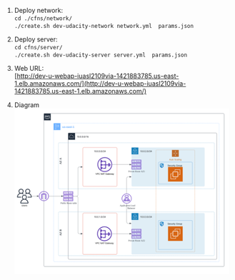 1. Deploy network:<br>
`cd ./cfns/network/`<br>
`./create.sh dev-udacity-network network.yml  params.json`

2. Deploy server:<br>
`cd cfns/server/`<br>
`./create.sh dev-udacity-server server.yml  params.json`

3. Web URL:<br>
[http://dev-u-webap-iuasl2109via-1421883785.us-east-1.elb.amazonaws.com/](http://dev-u-webap-iuasl2109via-1421883785.us-east-1.elb.amazonaws.com/)

4. Diagram
![Alt text](/udagram/udacity-devops-iac.svg)